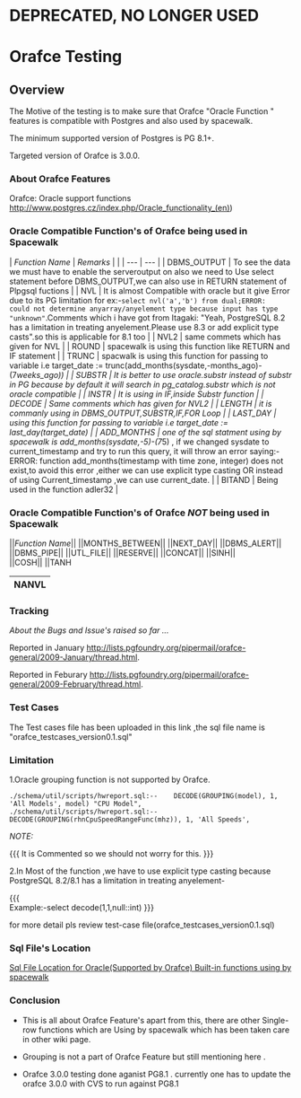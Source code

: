 
# **DEPRECATED, NO LONGER USED**

# Orafce Testing

## Overview




The Motive of the testing is to make sure that Orafce "Oracle Function " features is compatible with Postgres and also used by spacewalk.

The minimum supported version of Postgres is PG 8.1+.

Targeted version of Orafce is 3.0.0.
### About Orafce Features



Orafce: Oracle support functions http://www.postgres.cz/index.php/Oracle_functionality_(en))
### Oracle Compatible Function's of Orafce being used in Spacewalk





| *Function Name* | *Remarks* |  |
| --- | --- |
| DBMS_OUTPUT |  To see the data we must have to enable the serveroutput on also we need to Use select statement before DBMS_OUTPUT,we can also use in RETURN statement of Plpgsql fuctions  |
| NVL |  It is almost Compatible with oracle but  it give  Error due to its PG limitation for ex:-`select nvl('a','b') from dual;ERROR:  could not determine anyarray/anyelement type because input has type "unknown"`.Comments which i have got from Itagaki: "Yeah, PostgreSQL 8.2 has a limitation in treating anyelement.Please use 8.3 or add explicit type casts".so this is applicable for 8.1 too  |
| NVL2 |  same commets which has given for NVL  |
| ROUND |  spacewalk is using this function like RETURN and IF statement  |
| TRUNC |  spacwalk is using this function for passing to variable i.e target_date := trunc(add_months(sysdate,-months_ago)-(7*weeks_ago)) |
| SUBSTR |  It is better to use oracle.substr instead of substr in PG because by default it will search in pg_catalog.substr which is not oracle compatible  |
| INSTR |  It is using in IF,inside Substr function  |
| DECODE |  Same comments which has given for NVL2  |
| LENGTH |  it is commanly using in DBMS_OUTPUT,SUBSTR,IF,FOR Loop |
| LAST_DAY | using this function for passing to variable i.e target_date := last_day(target_date) |
| ADD_MONTHS | one of the sql statment using by spacewalk is add_months(sysdate,-5)-(7*5) , if we changed sysdate to current_timestamp and try to run this query, it will throw an error saying:-ERROR:  function add_months(timestamp with time zone, integer) does not exist,to avoid this error ,either we can use explicit type casting OR instead of using Current_timestamp ,we can use current_date. |
| BITAND |  Being used in the function adler32  |
### Oracle Compatible Function's of Orafce *NOT* being used in Spacewalk




||*Function Name*||
||MONTHS_BETWEEN|| 
||NEXT_DAY|| 
||DBMS_ALERT|| 
||DBMS_PIPE|| 
||UTL_FILE|| 
||RESERVE|| 
||CONCAT|| 
||SINH||	
||COSH||
||TANH  	

| NANVL |
| --- |
### Tracking



*About the Bugs and Issue's raised so far ...*

Reported in January http://lists.pgfoundry.org/pipermail/orafce-general/2009-January/thread.html.

Reported in Feburary http://lists.pgfoundry.org/pipermail/orafce-general/2009-February/thread.html.
### Test Cases



The Test cases file has been uploaded in this link ,the sql file name is "orafce_testcases_version0.1.sql"
### Limitation



1.Oracle grouping function is not supported by Orafce.


    ./schema/util/scripts/hwreport.sql:--    DECODE(GROUPING(model), 1, 'All Models', model) "CPU Model",
    ./schema/util/scripts/hwreport.sql:--    DECODE(GROUPING(rhnCpuSpeedRangeFunc(mhz)), 1, 'All Speeds',

*NOTE:*

{{{ 
It is Commented so we should not worry for this.
}}}

2.In Most of the function ,we have to use  explicit type casting  because PostgreSQL 8.2/8.1 has a limitation in treating anyelement-

{{{  
Example:-select decode(1,1,null::int)
}}} 

 for more detail pls review  test-case file(orafce_testcases_version0.1.sql)
### Sql File's Location



[Sql File Location for Oracle(Supported by Orafce) Built-in functions using by spacewalk](Sql_Files_Location)
### Conclusion



* This is all about Orafce Feature's apart from this, there are other Single-row functions which are Using by spacewalk which has been taken care in other wiki page.

* Grouping is not a part of  Orafce Feature but still mentioning here .

* Orafce 3.0.0 testing done aganist PG8.1 . currently one has to update the orafce 3.0.0 with CVS to run against PG8.1



